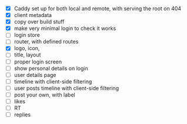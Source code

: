 
- [x] Caddy set up for both local and remote, with serving the root on 404
- [x] client metadata
- [x] copy over build stuff
- [x] make very minimal login to check it works
- [ ] login store
- [ ] router, with defined routes
- [x] logo, icon,
- [ ] title, layout
- [ ] proper login screen
- [ ] show personal details on login
- [ ] user details page
- [ ] timeline with client-side filtering
- [ ] user posts timeline with client-side filtering
- [ ] post your own, with label
- [ ] likes
- [ ] RT
- [ ] replies

